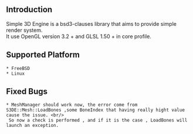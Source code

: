 ## Introduction

Simple 3D Engine is a bsd3-clauses library that aims to provide simple render system.<br/>
It use OpenGL version 3.2 + and GLSL 1.50 + in core profile.

##	Supported Platform	
	* FreeBSD 
	* Linux

##	Fixed Bugs
	* MeshManager should work now, the error come from S3DE::Mesh::LoadBones ,some BoneIndex that having really hight value cause the issue. <br/>
	 So now a check is performed , and if it is the case , LoadBones will launch an exception.
